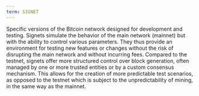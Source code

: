 ```yaml
---
term: SIGNET
---
```


Specific versions of the Bitcoin network designed for development and testing. Signets simulate the behavior of the main network (mainnet) but with the ability to control various parameters. They thus provide an environment for testing new features or changes without the risk of disrupting the main network and without incurring fees. Compared to the testnet, signets offer more structured control over block generation, often managed by one or more trusted entities or by a custom consensus mechanism. This allows for the creation of more predictable test scenarios, as opposed to the testnet which is subject to the unpredictability of mining, in the same way as the mainnet.